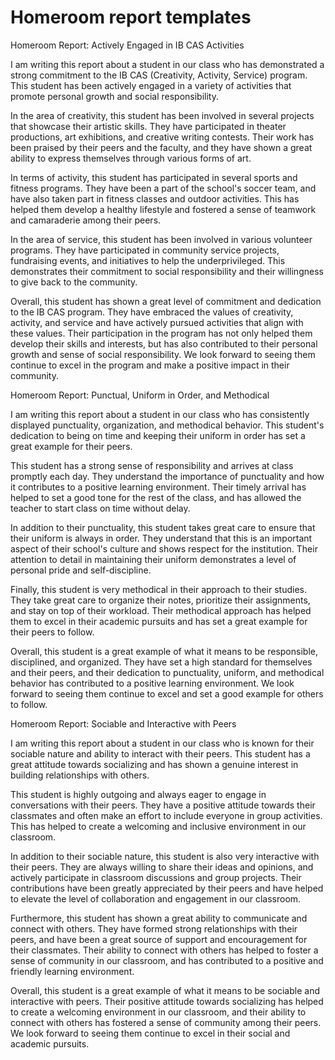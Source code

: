 # Homeroom report templates
Homeroom Report: Actively Engaged in IB CAS Activities

I am writing this report about a student in our class who has demonstrated a strong commitment to the IB CAS (Creativity, Activity, Service) program. This student has been actively engaged in a variety of activities that promote personal growth and social responsibility.

In the area of creativity, this student has been involved in several projects that showcase their artistic skills. They have participated in theater productions, art exhibitions, and creative writing contests. Their work has been praised by their peers and the faculty, and they have shown a great ability to express themselves through various forms of art.

In terms of activity, this student has participated in several sports and fitness programs. They have been a part of the school's soccer team, and have also taken part in fitness classes and outdoor activities. This has helped them develop a healthy lifestyle and fostered a sense of teamwork and camaraderie among their peers.

In the area of service, this student has been involved in various volunteer programs. They have participated in community service projects, fundraising events, and initiatives to help the underprivileged. This demonstrates their commitment to social responsibility and their willingness to give back to the community.

Overall, this student has shown a great level of commitment and dedication to the IB CAS program. They have embraced the values of creativity, activity, and service and have actively pursued activities that align with these values. Their participation in the program has not only helped them develop their skills and interests, but has also contributed to their personal growth and sense of social responsibility. We look forward to seeing them continue to excel in the program and make a positive impact in their community.


Homeroom Report: Punctual, Uniform in Order, and Methodical

I am writing this report about a student in our class who has consistently displayed punctuality, organization, and methodical behavior. This student's dedication to being on time and keeping their uniform in order has set a great example for their peers.

This student has a strong sense of responsibility and arrives at class promptly each day. They understand the importance of punctuality and how it contributes to a positive learning environment. Their timely arrival has helped to set a good tone for the rest of the class, and has allowed the teacher to start class on time without delay.

In addition to their punctuality, this student takes great care to ensure that their uniform is always in order. They understand that this is an important aspect of their school's culture and shows respect for the institution. Their attention to detail in maintaining their uniform demonstrates a level of personal pride and self-discipline.

Finally, this student is very methodical in their approach to their studies. They take great care to organize their notes, prioritize their assignments, and stay on top of their workload. Their methodical approach has helped them to excel in their academic pursuits and has set a great example for their peers to follow.

Overall, this student is a great example of what it means to be responsible, disciplined, and organized. They have set a high standard for themselves and their peers, and their dedication to punctuality, uniform, and methodical behavior has contributed to a positive learning environment. We look forward to seeing them continue to excel and set a good example for others to follow.

Homeroom Report: Sociable and Interactive with Peers

I am writing this report about a student in our class who is known for their sociable nature and ability to interact with their peers. This student has a great attitude towards socializing and has shown a genuine interest in building relationships with others.

This student is highly outgoing and always eager to engage in conversations with their peers. They have a positive attitude towards their classmates and often make an effort to include everyone in group activities. This has helped to create a welcoming and inclusive environment in our classroom.

In addition to their sociable nature, this student is also very interactive with their peers. They are always willing to share their ideas and opinions, and actively participate in classroom discussions and group projects. Their contributions have been greatly appreciated by their peers and have helped to elevate the level of collaboration and engagement in our classroom.

Furthermore, this student has shown a great ability to communicate and connect with others. They have formed strong relationships with their peers, and have been a great source of support and encouragement for their classmates. Their ability to connect with others has helped to foster a sense of community in our classroom, and has contributed to a positive and friendly learning environment.

Overall, this student is a great example of what it means to be sociable and interactive with peers. Their positive attitude towards socializing has helped to create a welcoming environment in our classroom, and their ability to connect with others has fostered a sense of community among their peers. We look forward to seeing them continue to excel in their social and academic pursuits.


